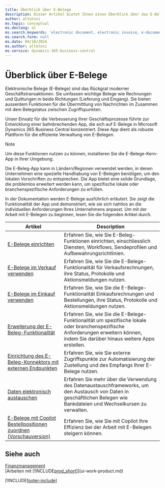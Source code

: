 ```yaml
---
title: Überblick über E-Belege
description: Dieser Artikel bietet Ihnen einen Überblick über das E-Belege-Modul.
author: altotovi
ms.topic: conceptual
ms.devlang: al
ms.search.keywords: 'electronic document, electronic invoice, e-document, e-invoice'
ms.search.form: null
ms.date: 04/10/2024
ms.author: altotovi
ms.service: dynamics-365-business-central
---
```


# <a name="e-documents-overview"></a>Überblick über E-Belege

Elektronische Belege (E-Belege) sind das Rückgrat moderner Geschäftstransaktionen. Sie umfassen wichtige Belege wie Rechnungen und Quittungen in beide Richtungen (Lieferung und Eingang). Sie bieten ausserdem Funktionen für die Übermittlung von Nachrichten im Zusammen mit dem Belegstatus zwischen Zugriffspunkten.

Unser Einsatz für die Verbesserung Ihrer Geschäftsprozesse führte zur Entwicklung einer bahnbrechenden App, die sich auf E-Belege in Microsoft Dynamics 365 Business Central konzentriert. Diese App dient als robuste Plattform für die effiziente Verwaltung von E-Belegen.

> [!NOTE]
> Um diese Funktionen nutzen zu können, installieren Sie die E-Belege-Kern-App in Ihrer Umgebung.  

Die E-Beleg-App kann in Ländern/Regionen verwendet werden, in denen Unternehmen eine spezielle Handhabung von E-Belegen benötigen, um den lokalen Vorschriften zu entsprechen. Die App bietet eine solide Grundlage, die problemlos erweitert werden kann, um spezifische lokale oder branchenspezifische Anforderungen zu erfüllen.

In der Dokumentation werden E-Belege ausführlich erläutert. Sie zeigt die Funktionalität der App und demonstriert, wie sie sich nahtlos an die individuellen Anforderungen Ihres Unternehmens anpasst. Um mit der Arbeit mit E-Belegen zu beginnen, lesen Sie die folgenden Artikel durch.

| Artikel | Description | 
|---------|-------------|
| [E-Belege einrichten](finance-how-setup-edocuments.md) | Erfahren Sie, wie Sie E-Beleg-Funktionen einrichten, einschliesslich Diensten, Workflows, Sendeprofilen und Aufbewahrungsrichtlinien. |
| [E-Belege im Verkauf verwenden](finance-how-use-edocuments.md) | Erfahren Sie, wie Sie die E-Belege-Funktionalität für Verkaufsrechnungen, ihre Status, Protokolle und Aktionsmeldungen nutzen.| 
| [E-Belege im Einkauf verwenden](finance-how-use-edocuments-purchase.md) | Erfahren Sie, wie Sie die E-Belege-Funktionalität Einkaufsrechnungen und Bestellungen, ihre Status, Protokolle und Aktionsmeldungen nutzen.|
| [Erweiterung der E-Beleg-Funktionalität](/dynamics365/business-central/dev-itpro/developer/devenv-extend-edocuments) | Erfahren Sie, wie Sie die E-Belege-Funktionalität um spezifische lokale oder branchenspezifische Anforderungen erweitern können, indem Sie darüber hinaus weitere Apps erstellen. |
| [Einrichtung des E-Beleg-Konnektors mit externen Endpunkten](finance-how-setup-edocuments-external.md) | Erfahren Sie, wie Sie externe Zugriffspunkte zur Automatisierung der Zustellung und des Empfangs Ihrer E-Belege nutzen. |
| [Daten elektronisch austauschen](across-data-exchange.md) | Erfahren Sie mehr über die Verwendung des Datenaustauschframeworks, um den Austausch von Daten in geschäftlichen Belegen wie Bankdateien und Wechselkursen zu verwalten. | 
| [E-Belege mit Copilot Bestellpositionen zuordnen (Vorschauversion)](map-edocuments-with-copilot.md) | Erfahren Sie, wie Sie mit Copilot Ihre Effizienz bei der Arbeit mit E-Belegen steigern können. |

## <a name="see-also"></a>Siehe auch

[Finanzmanagement](finance.md)    
[Arbeiten mit [!INCLUDE[prod_short](includes/prod_short.md)]](ui-work-product.md)  

[!INCLUDE[footer-include](includes/footer-banner.md)]
